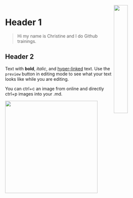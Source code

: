 <img align=right src="https://github.com/NSAWTraining/GithubProjectManagement/blob/main/sandbox/DRAFT_NSAWlogo_v2.png" width=30% height=30%>


# Header 1

> Hi my name is Christine and I do Github trainings.

## Header 2

Text with **bold**, _italic_, and [hyper-linked](https://github.com/ChristineStawitz-NOAA) text. Use the `preview` button in editing mode to see what your text looks like while you are editing. 

You can ctrl+c an image from online and directly ctrl+p images into your .md. 

<img src="https://user-images.githubusercontent.com/47904621/236338422-64e377ac-23ff-474b-ab79-5a70c858e024.png"  width="300" height="300">

